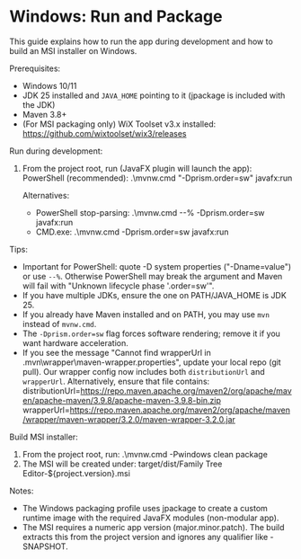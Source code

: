 # Windows: Run and Package

This guide explains how to run the app during development and how to build an MSI installer on Windows.

Prerequisites:
- Windows 10/11
- JDK 25 installed and `JAVA_HOME` pointing to it (jpackage is included with the JDK)
- Maven 3.8+
- (For MSI packaging only) WiX Toolset v3.x installed: https://github.com/wixtoolset/wix3/releases

Run during development:
1. From the project root, run (JavaFX plugin will launch the app):
   PowerShell (recommended):
   .\mvnw.cmd "-Dprism.order=sw" javafx:run
   
   Alternatives:
   - PowerShell stop-parsing:
     .\mvnw.cmd --% -Dprism.order=sw javafx:run
   - CMD.exe:
     .\mvnw.cmd -Dprism.order=sw javafx:run
   
Tips:
- Important for PowerShell: quote -D system properties ("-Dname=value") or use `--%`. Otherwise PowerShell may break the argument and Maven will fail with "Unknown lifecycle phase '.order=sw'".
- If you have multiple JDKs, ensure the one on PATH/JAVA_HOME is JDK 25.
- If you already have Maven installed and on PATH, you may use `mvn` instead of `mvnw.cmd`.
- The `-Dprism.order=sw` flag forces software rendering; remove it if you want hardware acceleration.
- If you see the message "Cannot find wrapperUrl in .mvn\wrapper\maven-wrapper.properties", update your local repo (git pull). Our wrapper config now includes both `distributionUrl` and `wrapperUrl`. Alternatively, ensure that file contains:
  distributionUrl=https://repo.maven.apache.org/maven2/org/apache/maven/apache-maven/3.9.8/apache-maven-3.9.8-bin.zip
  wrapperUrl=https://repo.maven.apache.org/maven2/org/apache/maven/wrapper/maven-wrapper/3.2.0/maven-wrapper-3.2.0.jar

Build MSI installer:
1. From the project root, run:
   .\mvnw.cmd -Pwindows clean package
2. The MSI will be created under:
   target/dist/Family Tree Editor-${project.version}.msi

Notes:
- The Windows packaging profile uses jpackage to create a custom runtime image with the required JavaFX modules (non-modular app).
- The MSI requires a numeric app version (major.minor.patch). The build extracts this from the project version and ignores any qualifier like -SNAPSHOT.
